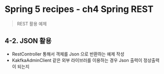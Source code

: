 # Spring 5 recipes - ch4 Spring REST
> REST 활용 예제

## 4-2. JSON 활용
* RestController 통해서 객체를 Json 으로 반환하는 예제 작성 
* KakfkaAdminClient 같은 외부 라이브러를 이용하는 경우 Json 출력이 정상출력이 되는지
